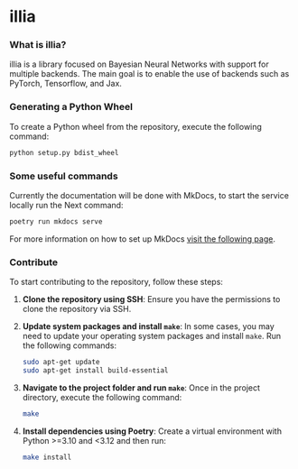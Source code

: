 # illia

### What is illia?

illia is a library focused on Bayesian Neural Networks with support for multiple backends. 
The main goal is to enable the use of backends such as PyTorch, Tensorflow, and Jax.

### Generating a Python Wheel

To create a Python wheel from the repository, execute the following command:

```python
python setup.py bdist_wheel
```

### Some useful commands

Currently the documentation will be done with MkDocs, to start the service locally run the
Next command:

```bash
poetry run mkdocs serve
```

For more information on how to set up MkDocs [visit the following page](https://mkdocstrings.github.io/usage/).

### Contribute

To start contributing to the repository, follow these steps:

1. **Clone the repository using SSH**: Ensure you have the permissions to clone the 
    repository via SSH.

2. **Update system packages and install `make`**: In some cases, you may need to update 
    your operating system packages and install `make`. Run the following commands:

    ```bash
    sudo apt-get update
    sudo apt-get install build-essential
    ```

3. **Navigate to the project folder and run `make`**: Once in the project directory, 
    execute the following command:
    ```sh
    make
    ```
    
4. **Install dependencies using Poetry**: Create a virtual environment with Python >=3.10 and <3.12
    and then run:
    ```sh
    make install
    ```
